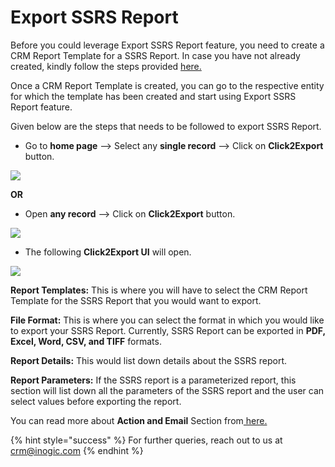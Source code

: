 # Export SSRS Report

Before you could leverage Export SSRS Report feature, you need to create a CRM Report Template for a SSRS Report. In case you have not already created, kindly follow the steps provided [here.](https://docs.inogic.com/click2export/configuration/templates/ssrs-template)&#x20;

Once a CRM Report Template is created, you can go to the respective entity for which the template has been created and start using Export SSRS Report feature.&#x20;

Given below are the steps that needs to be followed to export SSRS Report.

* Go to **home page** --> Select any **single record** --> Click on **Click2Export** button.

![](<../../.gitbook/assets/SSRS Use \_1.png>)

**OR**

* Open **any record** --> Click on **Click2Export** button.

![](<../../.gitbook/assets/SSRS Use \_2.png>)

* The following **Click2Export UI** will open.

![](<../../.gitbook/assets/SSRS Use \_3.png>)

**Report Templates:** This is where you will have to select the CRM Report Template for the SSRS Report that you would want to export.

**File Format:** This is where you can select the format in which you would like to export your SSRS Report. Currently, SSRS Report can be exported in **PDF, Excel, Word, CSV, and TIFF** formats.

**Report Details:** This would list down details about the SSRS report.

**Report Parameters:** If the SSRS report is a parameterized report, this section will list down all the parameters of the SSRS report and the user can select values before exporting the report.

You can read more about **Action and Email** Section from[ here.](https://docs.inogic.com/click2export/features/action-and-email-section)

{% hint style="success" %}
For further queries, reach out to us at [crm@inogic.com](mailto:crm@inogic.com)
{% endhint %}

